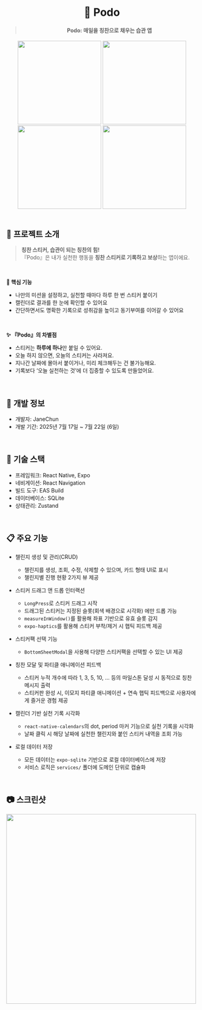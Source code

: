 <div align='center'>

# 🍇 Podo

> #### Podo: 매일을 칭찬으로 채우는 습관 앱

<!--
<div>
  <a href="https://apps.apple.com/us/app/indexly/id6740793736" target="_blank">
    <img src="https://github.com/user-attachments/assets/c170213c-044c-43b3-a464-2a1b4ba87855" height="40px" />
  </a>
  &nbsp;&nbsp;
  <a href="https://play.google.com/store/apps/details?id=com.janechun.indexly" target="_blank">
    <img src="https://github.com/user-attachments/assets/6fd1d380-afff-4bbc-be92-91ca2a3efe44" height="40px" />
  </a>
</div>
-->

<div display='flex'>
  <img src='https://github.com/user-attachments/assets/90229316-961b-46ae-be23-bb15b6d7bad7' width='220'/>
  <img src='https://github.com/user-attachments/assets/49999ca4-31a9-4482-9c3e-ae0e719d118a' width='220'/>
  <img src='https://github.com/user-attachments/assets/4b44e569-848e-44ba-836e-ee23a303c0bc' width='220'/>
  <img src='https://github.com/user-attachments/assets/de37bf45-8c62-494e-aeb6-e44557203531' width='220'/>
</div>
</div>
<br/>

<!-- <div align='center'> -->
  
## 💜 프로젝트 소개
>**칭찬 스티커, 습관이 되는 칭찬의 힘!**
><br/>
>『Podo』은 내가 실천한 행동을 **칭찬 스티커로 기록하고 보상**하는 앱이에요.

<!-- </div> -->

<br/>

**🍇 핵심 기능**
<br/>
- 나만의 미션을 설정하고, 실천할 때마다 하루 한 번 스티커 붙이기<br/>
- 캘린더로 결과를 한 눈에 확인할 수 있어요<br/>
- 간단하면서도 명확한 기록으로 성취감을 높이고 동기부여를 이어갈 수 있어요<br/>

<br/>

**✨ 『Podo』의 차별점**
<br/>
- 스티커는 **하루에 하나**만 붙일 수 있어요.<br/>
- 오늘 하지 않으면, 오늘의 스티커는 사라져요.<br/>
- 지나간 날짜에 몰아서 붙이거나, 미리 체크해두는 건 불가능해요.<br/>
- 기록보다 ‘오늘 실천하는 것’에 더 집중할 수 있도록 만들었어요.<br/>

<br/>

## 📆 개발 정보
- 개발자: JaneChun  
- 개발 기간: 2025년 7월 17일 ~ 7월 22일 (6일)

<br/>

## 🚀 기술 스택
- 프레임워크: React Native, Expo
- 네비게이션: React Navigation
- 빌드 도구: EAS Build
- 데이터베이스: SQLite
- 상태관리: Zustand

<br/>

## 📋 주요 기능
- 챌린지 생성 및 관리(CRUD)
  - 챌린지를 생성, 조회, 수정, 삭제할 수 있으며, 카드 형태 UI로 표시
  - 챌린지별 진행 현황 2가지 뷰 제공
 
- 스티커 드래그 앤 드롭 인터랙션
  - `LongPress`로 스티커 드래그 시작
  - 드래그된 스티커는 지정된 슬롯(회색 배경으로 시각화) 에만 드롭 가능
  - `measureInWindow()`를 활용해 좌표 기반으로 유효 슬롯 감지
  - `expo-haptics`를 활용해 스티커 부착/제거 시 햅틱 피드백 제공

- 스티커팩 선택 기능
  - `BottomSheetModal`을 사용해 다양한 스티커팩을 선택할 수 있는 UI 제공

- 칭찬 모달 및 파티클 애니메이션 피드백
  - 스티커 누적 개수에 따라 1, 3, 5, 10, ... 등의 마일스톤 달성 시 동적으로 칭찬 메시지 출력
  - 스티커판 완성 시, 이모지 파티클 애니메이션 + 연속 햅틱 피드백으로 사용자에게 즐거운 경험 제공

- 캘린더 기반 실천 기록 시각화
  - `react-native-calendars`의 dot, period 마커 기능으로 실천 기록을 시각화
  - 날짜 클릭 시 해당 날짜에 실천한 챌린지와 붙인 스티커 내역을 조회 가능

- 로컬 데이터 저장
  - 모든 데이터는 `expo-sqlite` 기반으로 로컬 데이터베이스에 저장
  - 서비스 로직은 `services/` 폴더에 도메인 단위로 캡슐화

<br/>

## 📷 스크린샷
<img src='https://github.com/user-attachments/assets/0babda4d-ca82-426c-b403-b05eac8cb2a4' width='500'/>

